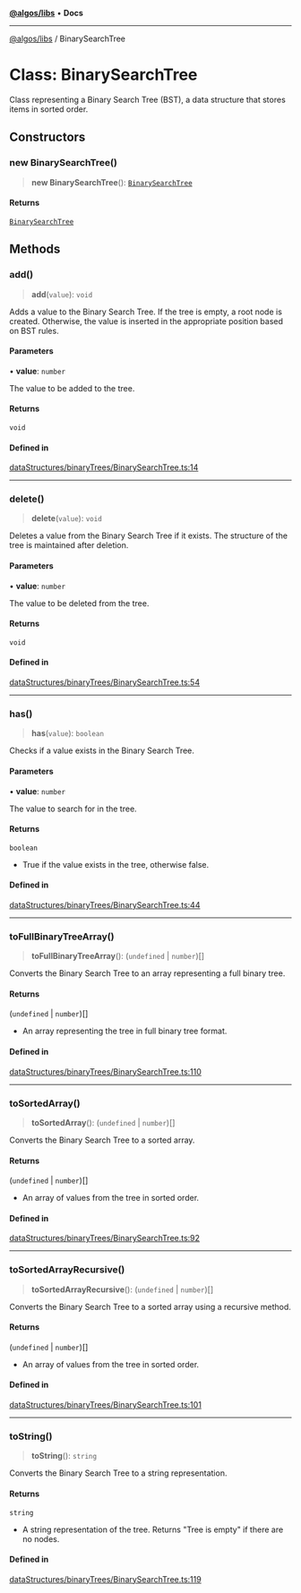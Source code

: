 [**@algos/libs**](../README.md) • **Docs**

***

[@algos/libs](../globals.md) / BinarySearchTree

# Class: BinarySearchTree

Class representing a Binary Search Tree (BST), a data structure that stores items in sorted order.

## Constructors

### new BinarySearchTree()

> **new BinarySearchTree**(): [`BinarySearchTree`](BinarySearchTree.md)

#### Returns

[`BinarySearchTree`](BinarySearchTree.md)

## Methods

### add()

> **add**(`value`): `void`

Adds a value to the Binary Search Tree. If the tree is empty, a root node is created.
Otherwise, the value is inserted in the appropriate position based on BST rules.

#### Parameters

• **value**: `number`

The value to be added to the tree.

#### Returns

`void`

#### Defined in

[dataStructures/binaryTrees/BinarySearchTree.ts:14](https://bitbucket.org/vladbasin/algos/src/5a7ff036d2baf511556b0e58f1b60a1888b2ff2f/libs/algos/src/lib/dataStructures/binaryTrees/BinarySearchTree.ts#lines-14)

***

### delete()

> **delete**(`value`): `void`

Deletes a value from the Binary Search Tree if it exists. The structure of the tree is maintained after deletion.

#### Parameters

• **value**: `number`

The value to be deleted from the tree.

#### Returns

`void`

#### Defined in

[dataStructures/binaryTrees/BinarySearchTree.ts:54](https://bitbucket.org/vladbasin/algos/src/5a7ff036d2baf511556b0e58f1b60a1888b2ff2f/libs/algos/src/lib/dataStructures/binaryTrees/BinarySearchTree.ts#lines-54)

***

### has()

> **has**(`value`): `boolean`

Checks if a value exists in the Binary Search Tree.

#### Parameters

• **value**: `number`

The value to search for in the tree.

#### Returns

`boolean`

- True if the value exists in the tree, otherwise false.

#### Defined in

[dataStructures/binaryTrees/BinarySearchTree.ts:44](https://bitbucket.org/vladbasin/algos/src/5a7ff036d2baf511556b0e58f1b60a1888b2ff2f/libs/algos/src/lib/dataStructures/binaryTrees/BinarySearchTree.ts#lines-44)

***

### toFullBinaryTreeArray()

> **toFullBinaryTreeArray**(): (`undefined` \| `number`)[]

Converts the Binary Search Tree to an array representing a full binary tree.

#### Returns

(`undefined` \| `number`)[]

- An array representing the tree in full binary tree format.

#### Defined in

[dataStructures/binaryTrees/BinarySearchTree.ts:110](https://bitbucket.org/vladbasin/algos/src/5a7ff036d2baf511556b0e58f1b60a1888b2ff2f/libs/algos/src/lib/dataStructures/binaryTrees/BinarySearchTree.ts#lines-110)

***

### toSortedArray()

> **toSortedArray**(): (`undefined` \| `number`)[]

Converts the Binary Search Tree to a sorted array.

#### Returns

(`undefined` \| `number`)[]

- An array of values from the tree in sorted order.

#### Defined in

[dataStructures/binaryTrees/BinarySearchTree.ts:92](https://bitbucket.org/vladbasin/algos/src/5a7ff036d2baf511556b0e58f1b60a1888b2ff2f/libs/algos/src/lib/dataStructures/binaryTrees/BinarySearchTree.ts#lines-92)

***

### toSortedArrayRecursive()

> **toSortedArrayRecursive**(): (`undefined` \| `number`)[]

Converts the Binary Search Tree to a sorted array using a recursive method.

#### Returns

(`undefined` \| `number`)[]

- An array of values from the tree in sorted order.

#### Defined in

[dataStructures/binaryTrees/BinarySearchTree.ts:101](https://bitbucket.org/vladbasin/algos/src/5a7ff036d2baf511556b0e58f1b60a1888b2ff2f/libs/algos/src/lib/dataStructures/binaryTrees/BinarySearchTree.ts#lines-101)

***

### toString()

> **toString**(): `string`

Converts the Binary Search Tree to a string representation.

#### Returns

`string`

- A string representation of the tree. Returns "Tree is empty" if there are no nodes.

#### Defined in

[dataStructures/binaryTrees/BinarySearchTree.ts:119](https://bitbucket.org/vladbasin/algos/src/5a7ff036d2baf511556b0e58f1b60a1888b2ff2f/libs/algos/src/lib/dataStructures/binaryTrees/BinarySearchTree.ts#lines-119)

